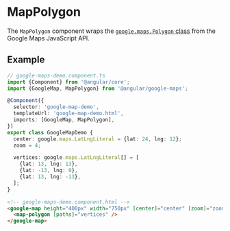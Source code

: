 # MapPolygon

The `MapPolygon` component wraps the [`google.maps.Polygon` class](https://developers.google.com/maps/documentation/javascript/reference/polygon#Polygon) from the Google Maps JavaScript API.

## Example

```typescript
// google-maps-demo.component.ts
import {Component} from '@angular/core';
import {GoogleMap, MapPolygon} from '@angular/google-maps';

@Component({
  selector: 'google-map-demo',
  templateUrl: 'google-map-demo.html',
  imports: [GoogleMap, MapPolygon],
})
export class GoogleMapDemo {
  center: google.maps.LatLngLiteral = {lat: 24, lng: 12};
  zoom = 4;

  vertices: google.maps.LatLngLiteral[] = [
    {lat: 13, lng: 13},
    {lat: -13, lng: 0},
    {lat: 13, lng: -13},
  ];
}
```

```html
<!-- google-maps-demo.component.html -->
<google-map height="400px" width="750px" [center]="center" [zoom]="zoom">
  <map-polygon [paths]="vertices" />
</google-map>
```
